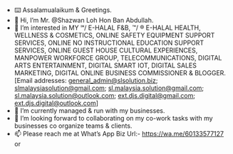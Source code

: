 - ⌨️ Assalamualaikum & Greetings.
- 👋 Hi, I’m Mr. @Shazwan Loh Hon Ban Abdullah.
- 👀 I’m interested in MY ℠/ E-HALAL F&B, ™/ ® E-HALAL HEALTH, WELLNESS & COSMETICS, ONLINE SAFETY EQUIPMENT SUPPORT SERVICES, ONLINE NO INSTRUCTIONAL EDUCATION SUPPORT SERVICES, ONLINE GUEST HOUSE CULTURAL EXPERIENCES, MANPOWER WORKFORCE GROUP, TELECOMMUNICATIONS, DIGITAL ARTS ENTERTAINMENT, DIGITAL SMART IOT, DIGITAL SALES MARKETING, DIGITAL ONLINE BUSINESS COMMISSIONER & BLOGGER. [Email addresses: general_admin@slsolution.biz; slmalaysiasolution@gmail.com; sl.malaysia.solution@gmail.com; sl.malaysia.solution@outlook.com; ext.djs.digital@gmail.com; ext.djs.digital@outlook.com]
- 🌱 I’m currently managed & run with my businesses.
- 💞️ I’m looking forward to collaborating on my co-work tasks with my businesses co organize teams & clients.
- 📫 Please reach me at What’s App Biz Url:- https://wa.me/60133577127 or 

<!---
ShazwanLoh/ShazwanLoh is a ✨ special ✨ repository because its `README.md` (this file) appears on your GitHub profile.
You can click the Preview link to take a look at your changes.
--->
